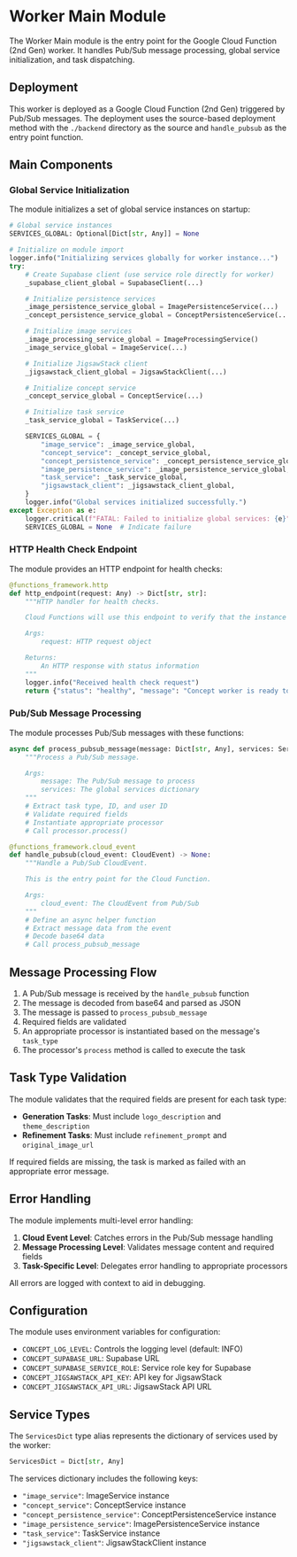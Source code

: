 # Worker Main Module

The Worker Main module is the entry point for the Google Cloud Function (2nd Gen) worker. It handles Pub/Sub message processing, global service initialization, and task dispatching.

## Deployment

This worker is deployed as a Google Cloud Function (2nd Gen) triggered by Pub/Sub messages. The deployment uses the source-based deployment method with the `./backend` directory as the source and `handle_pubsub` as the entry point function.

## Main Components

### Global Service Initialization

The module initializes a set of global service instances on startup:

```python
# Global service instances
SERVICES_GLOBAL: Optional[Dict[str, Any]] = None

# Initialize on module import
logger.info("Initializing services globally for worker instance...")
try:
    # Create Supabase client (use service role directly for worker)
    _supabase_client_global = SupabaseClient(...)

    # Initialize persistence services
    _image_persistence_service_global = ImagePersistenceService(...)
    _concept_persistence_service_global = ConceptPersistenceService(...)

    # Initialize image services
    _image_processing_service_global = ImageProcessingService()
    _image_service_global = ImageService(...)

    # Initialize JigsawStack client
    _jigsawstack_client_global = JigsawStackClient(...)

    # Initialize concept service
    _concept_service_global = ConceptService(...)

    # Initialize task service
    _task_service_global = TaskService(...)

    SERVICES_GLOBAL = {
        "image_service": _image_service_global,
        "concept_service": _concept_service_global,
        "concept_persistence_service": _concept_persistence_service_global,
        "image_persistence_service": _image_persistence_service_global,
        "task_service": _task_service_global,
        "jigsawstack_client": _jigsawstack_client_global,
    }
    logger.info("Global services initialized successfully.")
except Exception as e:
    logger.critical(f"FATAL: Failed to initialize global services: {e}", exc_info=True)
    SERVICES_GLOBAL = None  # Indicate failure
```

### HTTP Health Check Endpoint

The module provides an HTTP endpoint for health checks:

```python
@functions_framework.http
def http_endpoint(request: Any) -> Dict[str, str]:
    """HTTP handler for health checks.

    Cloud Functions will use this endpoint to verify that the instance is healthy.

    Args:
        request: HTTP request object

    Returns:
        An HTTP response with status information
    """
    logger.info("Received health check request")
    return {"status": "healthy", "message": "Concept worker is ready to process tasks"}
```

### Pub/Sub Message Processing

The module processes Pub/Sub messages with these functions:

```python
async def process_pubsub_message(message: Dict[str, Any], services: ServicesDict) -> None:
    """Process a Pub/Sub message.

    Args:
        message: The Pub/Sub message to process
        services: The global services dictionary
    """
    # Extract task type, ID, and user ID
    # Validate required fields
    # Instantiate appropriate processor
    # Call processor.process()
```

```python
@functions_framework.cloud_event
def handle_pubsub(cloud_event: CloudEvent) -> None:
    """Handle a Pub/Sub CloudEvent.

    This is the entry point for the Cloud Function.

    Args:
        cloud_event: The CloudEvent from Pub/Sub
    """
    # Define an async helper function
    # Extract message data from the event
    # Decode base64 data
    # Call process_pubsub_message
```

## Message Processing Flow

1. A Pub/Sub message is received by the `handle_pubsub` function
2. The message is decoded from base64 and parsed as JSON
3. The message is passed to `process_pubsub_message`
4. Required fields are validated
5. An appropriate processor is instantiated based on the message's `task_type`
6. The processor's `process` method is called to execute the task

## Task Type Validation

The module validates that the required fields are present for each task type:

- **Generation Tasks**: Must include `logo_description` and `theme_description`
- **Refinement Tasks**: Must include `refinement_prompt` and `original_image_url`

If required fields are missing, the task is marked as failed with an appropriate error message.

## Error Handling

The module implements multi-level error handling:

1. **Cloud Event Level**: Catches errors in the Pub/Sub message handling
2. **Message Processing Level**: Validates message content and required fields
3. **Task-Specific Level**: Delegates error handling to appropriate processors

All errors are logged with context to aid in debugging.

## Configuration

The module uses environment variables for configuration:

- `CONCEPT_LOG_LEVEL`: Controls the logging level (default: INFO)
- `CONCEPT_SUPABASE_URL`: Supabase URL
- `CONCEPT_SUPABASE_SERVICE_ROLE`: Service role key for Supabase
- `CONCEPT_JIGSAWSTACK_API_KEY`: API key for JigsawStack
- `CONCEPT_JIGSAWSTACK_API_URL`: JigsawStack API URL

## Service Types

The `ServicesDict` type alias represents the dictionary of services used by the worker:

```python
ServicesDict = Dict[str, Any]
```

The services dictionary includes the following keys:

- `"image_service"`: ImageService instance
- `"concept_service"`: ConceptService instance
- `"concept_persistence_service"`: ConceptPersistenceService instance
- `"image_persistence_service"`: ImagePersistenceService instance
- `"task_service"`: TaskService instance
- `"jigsawstack_client"`: JigsawStackClient instance
